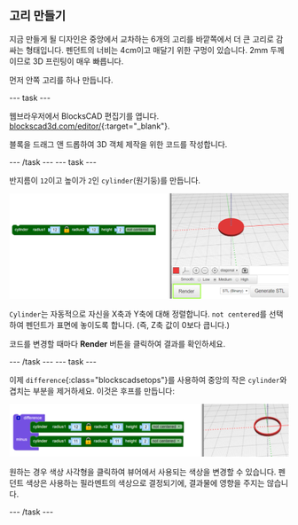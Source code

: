 ## 고리 만들기

지금 만들게 될 디자인은 중앙에서 교차하는 6개의 고리를 바깥쪽에서 더 큰 고리로 감싸는 형태입니다. 펜던트의 너비는 4cm이고 매달기 위한 구멍이 있습니다. 2mm 두께이므로 3D 프린팅이 매우 빠릅니다.

먼저 안쪽 고리를 하나 만듭니다.

--- task ---

웹브라우저에서 BlocksCAD 편집기를 엽니다. [blockscad3d.com/editor/](https://www.blockscad3d.com/editor/){:target="_blank"}.

블록을 드래그 앤 드롭하여 3D 객체 제작을 위한 코드를 작성합니다.

--- /task --- --- task ---

반지름이 `12`이고 높이가 `2`인 `cylinder`(원기둥)를 만듭니다.

![스크린샷](images/pendant-cylinder.png)

`Cylinder`는 자동적으로 자신을 X축과 Y축에 대해 정렬합니다. `not centered`를 선택하여 펜던트가 표면에 놓이도록 합니다. (즉, Z축 값이 0보다 큽니다.)

코드를 변경할 때마다 **Render** 버튼을 클릭하여 결과를 확인하세요.

--- /task --- --- task ---

이제 `difference`{:class="blockscadsetops"}를 사용하여 중앙의 작은 `cylinder`와 겹치는 부분을 제거하세요. 이것은 후프를 만듭니다:

![스크린샷](images/pendant-hoop.png)

원하는 경우 색상 사각형을 클릭하여 뷰어에서 사용되는 색상을 변경할 수 있습니다. 펜던트 색상은 사용하는 필라멘트의 색상으로 결정되기에, 결과물에 영향을 주지는 않습니다.

--- /task ---
	
	
